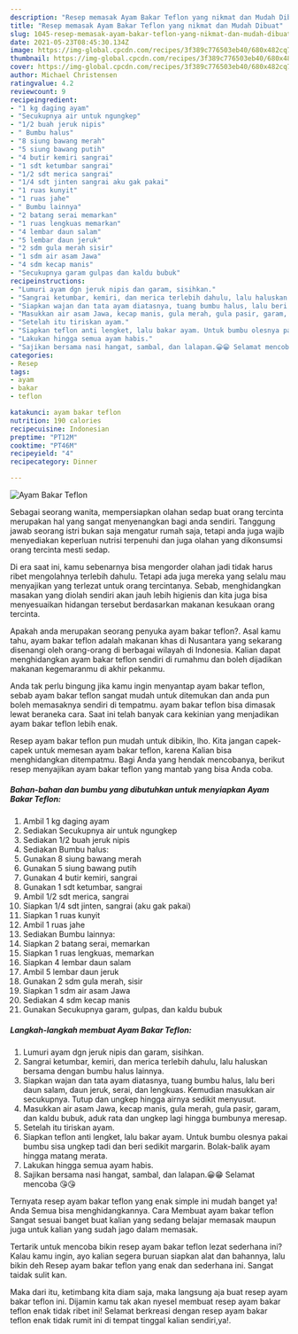 ```yaml
---
description: "Resep memasak Ayam Bakar Teflon yang nikmat dan Mudah Dibuat"
title: "Resep memasak Ayam Bakar Teflon yang nikmat dan Mudah Dibuat"
slug: 1045-resep-memasak-ayam-bakar-teflon-yang-nikmat-dan-mudah-dibuat
date: 2021-05-23T08:45:30.134Z
image: https://img-global.cpcdn.com/recipes/3f389c776503eb40/680x482cq70/ayam-bakar-teflon-foto-resep-utama.jpg
thumbnail: https://img-global.cpcdn.com/recipes/3f389c776503eb40/680x482cq70/ayam-bakar-teflon-foto-resep-utama.jpg
cover: https://img-global.cpcdn.com/recipes/3f389c776503eb40/680x482cq70/ayam-bakar-teflon-foto-resep-utama.jpg
author: Michael Christensen
ratingvalue: 4.2
reviewcount: 9
recipeingredient:
- "1 kg daging ayam"
- "Secukupnya air untuk ngungkep"
- "1/2 buah jeruk nipis"
- " Bumbu halus"
- "8 siung bawang merah"
- "5 siung bawang putih"
- "4 butir kemiri sangrai"
- "1 sdt ketumbar sangrai"
- "1/2 sdt merica sangrai"
- "1/4 sdt jinten sangrai aku gak pakai"
- "1 ruas kunyit"
- "1 ruas jahe"
- " Bumbu lainnya"
- "2 batang serai memarkan"
- "1 ruas lengkuas memarkan"
- "4 lembar daun salam"
- "5 lembar daun jeruk"
- "2 sdm gula merah sisir"
- "1 sdm air asam Jawa"
- "4 sdm kecap manis"
- "Secukupnya garam gulpas dan kaldu bubuk"
recipeinstructions:
- "Lumuri ayam dgn jeruk nipis dan garam, sisihkan."
- "Sangrai ketumbar, kemiri, dan merica terlebih dahulu, lalu haluskan bersama dengan bumbu halus lainnya."
- "Siapkan wajan dan tata ayam diatasnya, tuang bumbu halus, lalu beri daun salam, daun jeruk, serai, dan lengkuas. Kemudian masukkan air secukupnya. Tutup dan ungkep hingga airnya sedikit menyusut."
- "Masukkan air asam Jawa, kecap manis, gula merah, gula pasir, garam, dan kaldu bubuk, aduk rata dan ungkep lagi hingga bumbunya meresap."
- "Setelah itu tiriskan ayam."
- "Siapkan teflon anti lengket, lalu bakar ayam. Untuk bumbu olesnya pakai bumbu sisa ungkep tadi dan beri sedikit margarin. Bolak-balik ayam hingga matang merata."
- "Lakukan hingga semua ayam habis."
- "Sajikan bersama nasi hangat, sambal, dan lalapan.😀😁 Selamat mencoba 😘😘"
categories:
- Resep
tags:
- ayam
- bakar
- teflon

katakunci: ayam bakar teflon 
nutrition: 190 calories
recipecuisine: Indonesian
preptime: "PT12M"
cooktime: "PT46M"
recipeyield: "4"
recipecategory: Dinner

---
```



![Ayam Bakar Teflon](https://img-global.cpcdn.com/recipes/3f389c776503eb40/680x482cq70/ayam-bakar-teflon-foto-resep-utama.jpg)

Sebagai seorang wanita, mempersiapkan olahan sedap buat orang tercinta merupakan hal yang sangat menyenangkan bagi anda sendiri. Tanggung jawab seorang istri bukan saja mengatur rumah saja, tetapi anda juga wajib menyediakan keperluan nutrisi terpenuhi dan juga olahan yang dikonsumsi orang tercinta mesti sedap.

Di era  saat ini, kamu sebenarnya bisa mengorder olahan jadi tidak harus ribet mengolahnya terlebih dahulu. Tetapi ada juga mereka yang selalu mau menyajikan yang terlezat untuk orang tercintanya. Sebab, menghidangkan masakan yang diolah sendiri akan jauh lebih higienis dan kita juga bisa menyesuaikan hidangan tersebut berdasarkan makanan kesukaan orang tercinta. 



Apakah anda merupakan seorang penyuka ayam bakar teflon?. Asal kamu tahu, ayam bakar teflon adalah makanan khas di Nusantara yang sekarang disenangi oleh orang-orang di berbagai wilayah di Indonesia. Kalian dapat menghidangkan ayam bakar teflon sendiri di rumahmu dan boleh dijadikan makanan kegemaranmu di akhir pekanmu.

Anda tak perlu bingung jika kamu ingin menyantap ayam bakar teflon, sebab ayam bakar teflon sangat mudah untuk ditemukan dan anda pun boleh memasaknya sendiri di tempatmu. ayam bakar teflon bisa dimasak lewat beraneka cara. Saat ini telah banyak cara kekinian yang menjadikan ayam bakar teflon lebih enak.

Resep ayam bakar teflon pun mudah untuk dibikin, lho. Kita jangan capek-capek untuk memesan ayam bakar teflon, karena Kalian bisa menghidangkan ditempatmu. Bagi Anda yang hendak mencobanya, berikut resep menyajikan ayam bakar teflon yang mantab yang bisa Anda coba.

<!--inarticleads1-->

##### Bahan-bahan dan bumbu yang dibutuhkan untuk menyiapkan Ayam Bakar Teflon:

1. Ambil 1 kg daging ayam
1. Sediakan Secukupnya air untuk ngungkep
1. Sediakan 1/2 buah jeruk nipis
1. Sediakan  Bumbu halus:
1. Gunakan 8 siung bawang merah
1. Gunakan 5 siung bawang putih
1. Gunakan 4 butir kemiri, sangrai
1. Gunakan 1 sdt ketumbar, sangrai
1. Ambil 1/2 sdt merica, sangrai
1. Siapkan 1/4 sdt jinten, sangrai (aku gak pakai)
1. Siapkan 1 ruas kunyit
1. Ambil 1 ruas jahe
1. Sediakan  Bumbu lainnya:
1. Siapkan 2 batang serai, memarkan
1. Siapkan 1 ruas lengkuas, memarkan
1. Siapkan 4 lembar daun salam
1. Ambil 5 lembar daun jeruk
1. Gunakan 2 sdm gula merah, sisir
1. Siapkan 1 sdm air asam Jawa
1. Sediakan 4 sdm kecap manis
1. Gunakan Secukupnya garam, gulpas, dan kaldu bubuk




<!--inarticleads2-->

##### Langkah-langkah membuat Ayam Bakar Teflon:

1. Lumuri ayam dgn jeruk nipis dan garam, sisihkan.
1. Sangrai ketumbar, kemiri, dan merica terlebih dahulu, lalu haluskan bersama dengan bumbu halus lainnya.
1. Siapkan wajan dan tata ayam diatasnya, tuang bumbu halus, lalu beri daun salam, daun jeruk, serai, dan lengkuas. Kemudian masukkan air secukupnya. Tutup dan ungkep hingga airnya sedikit menyusut.
1. Masukkan air asam Jawa, kecap manis, gula merah, gula pasir, garam, dan kaldu bubuk, aduk rata dan ungkep lagi hingga bumbunya meresap.
1. Setelah itu tiriskan ayam.
1. Siapkan teflon anti lengket, lalu bakar ayam. Untuk bumbu olesnya pakai bumbu sisa ungkep tadi dan beri sedikit margarin. Bolak-balik ayam hingga matang merata.
1. Lakukan hingga semua ayam habis.
1. Sajikan bersama nasi hangat, sambal, dan lalapan.😀😁 Selamat mencoba 😘😘




Ternyata resep ayam bakar teflon yang enak simple ini mudah banget ya! Anda Semua bisa menghidangkannya. Cara Membuat ayam bakar teflon Sangat sesuai banget buat kalian yang sedang belajar memasak maupun juga untuk kalian yang sudah jago dalam memasak.

Tertarik untuk mencoba bikin resep ayam bakar teflon lezat sederhana ini? Kalau kamu ingin, ayo kalian segera buruan siapkan alat dan bahannya, lalu bikin deh Resep ayam bakar teflon yang enak dan sederhana ini. Sangat taidak sulit kan. 

Maka dari itu, ketimbang kita diam saja, maka langsung aja buat resep ayam bakar teflon ini. Dijamin kamu tak akan nyesel membuat resep ayam bakar teflon enak tidak ribet ini! Selamat berkreasi dengan resep ayam bakar teflon enak tidak rumit ini di tempat tinggal kalian sendiri,ya!.

